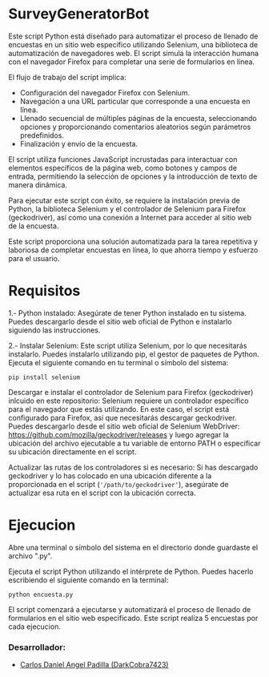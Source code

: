# SurveyGeneratorBot
Este script Python está diseñado para automatizar el proceso de llenado de encuestas en un sitio web específico utilizando Selenium, una biblioteca de automatización de navegadores web. El script simula la interacción humana con el navegador Firefox para completar una serie de formularios en línea.

El flujo de trabajo del script implica:

- Configuración del navegador Firefox con Selenium.
- Navegación a una URL particular que corresponde a una encuesta en línea.
- Llenado secuencial de múltiples páginas de la encuesta, seleccionando opciones y proporcionando comentarios aleatorios según parámetros predefinidos.
- Finalización y envío de la encuesta.

El script utiliza funciones JavaScript incrustadas para interactuar con elementos específicos de la página web, como botones y campos de entrada, permitiendo la selección de opciones y la introducción de texto de manera dinámica.

Para ejecutar este script con éxito, se requiere la instalación previa de Python, la biblioteca Selenium y el controlador de Selenium para Firefox (geckodriver), así como una conexión a Internet para acceder al sitio web de la encuesta.

Este script proporciona una solución automatizada para la tarea repetitiva y laboriosa de completar encuestas en línea, lo que ahorra tiempo y esfuerzo para el usuario.

# Requisitos
1.- Python instalado: Asegúrate de tener Python instalado en tu sistema. Puedes descargarlo desde el sitio web oficial de Python e instalarlo siguiendo las instrucciones.

2.- Instalar Selenium: Este script utiliza Selenium, por lo que necesitarás instalarlo. Puedes instalarlo utilizando pip, el gestor de paquetes de Python. Ejecuta el siguiente comando en tu terminal o símbolo del sistema:
~~~
pip install selenium
~~~
Descargar e instalar el controlador de Selenium para Firefox (geckodriver) inlcuido en este repositorio: Selenium requiere un controlador específico para el navegador que estás utilizando. En este caso, el script está configurado para Firefox, así que necesitarás descargar geckodriver. Puedes descargarlo desde el sitio web oficial de Selenium WebDriver: https://github.com/mozilla/geckodriver/releases y luego agregar la ubicación del archivo ejecutable a tu variable de entorno PATH o especificar su ubicación directamente en el script.

Actualizar las rutas de los controladores si es necesario: Si has descargado geckodriver y lo has colocado en una ubicación diferente a la proporcionada en el script (`'/path/to/geckodriver'`), asegúrate de actualizar esa ruta en el script con la ubicación correcta.

# Ejecucion
Abre una terminal o símbolo del sistema en el directorio donde guardaste el archivo ".py".

Ejecuta el script Python utilizando el intérprete de Python. Puedes hacerlo escribiendo el siguiente comando en la terminal:
~~~
python encuesta.py
~~~
El script comenzará a ejecutarse y automatizará el proceso de llenado de formularios en el sitio web especificado. Este script realiza 5 encuestas por cada ejecucion.

### Desarrollador:
- [Carlos Daniel Angel Padilla (DarkCobra7423)](https://github.com/DarkCobra7423)
